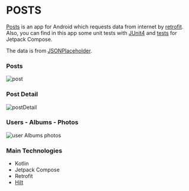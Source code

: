 # POSTS

[Posts](#) is an app for Android which requests data from internet by [retrofit](https://square.github.io/retrofit/). Also, you can find in this app some unit tests with [JUnit4](https://junit.org/junit4/) and [tests](https://developer.android.com/jetpack/compose/testing) for Jetpack Compose. 

The data is from [JSONPlaceholder](https://jsonplaceholder.typicode.com/).

### Posts
![post](https://user-images.githubusercontent.com/87286568/209218158-1084637b-ea35-43d1-8847-5a6febfe08d7.gif)


### Post Detail
![postDetail](https://user-images.githubusercontent.com/87286568/209218315-5dae56e1-d285-4b63-afc9-ecf05302eaed.gif)


### Users - Albums - Photos
![user Albums photos](https://user-images.githubusercontent.com/87286568/209218337-582d40a4-e4a7-4595-993e-ddcb989ae56f.gif)


### Main Technologies
- Kotlin
- Jetpack Compose
- Retrofit
- [Hilt](https://developer.android.com/training/dependency-injection/hilt-android)

[<img src="https://cdn.freebiesupply.com/logos/large/2x/youtube-icon-logo-png-transparent.png" width="15" height="10"> ](https://www.youtube.com/@commondev)
